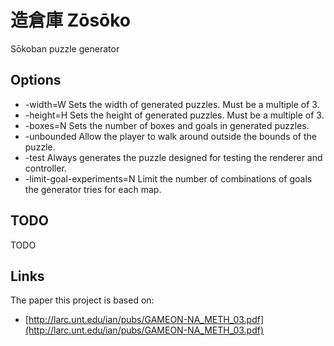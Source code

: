# 造倉庫 Zōsōko

Sōkoban puzzle generator

## Options

* -width=W Sets the width of generated puzzles. Must be a multiple of 3.
* -height=H Sets the height of generated puzzles. Must be a multiple of 3.
* -boxes=N Sets the number of boxes and goals in generated puzzles.
* -unbounded Allow the player to walk around outside the bounds of the puzzle.
* -test Always generates the puzzle designed for testing the renderer and controller.
* -limit-goal-experiments=N Limit the number of combinations of goals the generator tries for each map.


## TODO

TODO


## Links

The paper this project is based on:

* [http://larc.unt.edu/ian/pubs/GAMEON-NA_METH_03.pdf](http://larc.unt.edu/ian/pubs/GAMEON-NA_METH_03.pdf)

